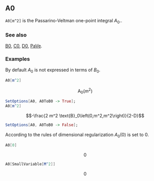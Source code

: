 ## A0 

`A0[m^2]` is the Passarino-Veltman one-point integral $A_0.$.

### See also

[B0](B0), [C0](C0), [D0](D0), [PaVe](PaVe).

### Examples

By default $A_0$ is not expressed in terms of $B_0$.

```mathematica
A0[m^2]
```

$$\text{A}_0\left(m^2\right)$$

```mathematica
SetOptions[A0, A0ToB0 -> True];
A0[m^2]
```

$$-\frac{2 m^2 \text{B}_0\left(0,m^2,m^2\right)}{2-D}$$

```mathematica
SetOptions[A0, A0ToB0 -> False];

```

According to the rules of dimensional regularization $A_0(0)$ is set to 0.

```mathematica
A0[0]
```

$$0$$

```mathematica
A0[SmallVariable[M^2]]
```

$$0$$